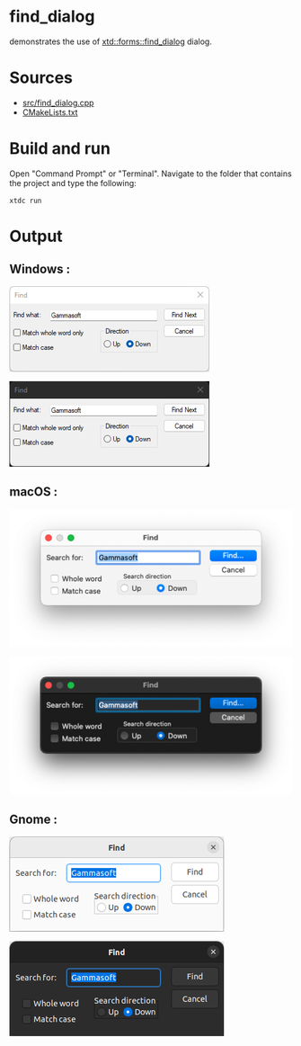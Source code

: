 # find_dialog

demonstrates the use of [xtd::forms::find_dialog](https://gammasoft71.github.io/xtd/reference_guides/latest/classxtd_1_1forms_1_1find__dialog.html) dialog.

# Sources

* [src/find_dialog.cpp](src/find_dialog.cpp)
* [CMakeLists.txt](CMakeLists.txt)

# Build and run

Open "Command Prompt" or "Terminal". Navigate to the folder that contains the project and type the following:

```shell
xtdc run
```

# Output

## Windows :

![Screenshot](../../../../docs/pictures/examples/find_dialog_w.png)

![Screenshot](../../../../docs/pictures/examples/find_dialog_wd.png)

## macOS :

![Screenshot](../../../../docs/pictures/examples/find_dialog_m.png)

![Screenshot](../../../../docs/pictures/examples/find_dialog_md.png)

## Gnome :

![Screenshot](../../../../docs/pictures/examples/find_dialog_g.png)

![Screenshot](../../../../docs/pictures/examples/find_dialog_gd.png)

